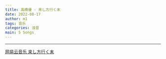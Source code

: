 ```yaml
---
title: 高橋優 - 来し方行く末
date: 2022-08-17
author: m1
tags: 音乐
categories: 浊音
main: 5 Songs
---
```


<link rel="stylesheet" href="/css/APlayer.min.css">
<div id="aplayer"></div>
<script src="/js/APlayer.min.js"></script>
<script>
    const ap = new APlayer({
    container: document.getElementById('aplayer'),
    lrcType: 3,
    loop: 'none',
    audio: [
        {
        name: 'Mr.Complex Man',
        artist: '高橋優',
        url: '1 Mr.Complex Man.m4a',
        cover: 'Cover.jpg',
        lrc: '1 Mr.Complex Man.lrc',
        },
        {
        name: '明日はきっといい日になる',
        artist: '高橋優',
        url: '2 明日はきっといい日になる.m4a',
        cover: 'Cover.jpg',
        lrc: '2 明日はきっといい日になる.lrc',
        },
        {
        name: 'You Be Love',
        artist: '高橋優',
        url: '03 You Be Love (feat. Billy Raffoul).m4a',
        cover: 'Cover.jpg',
        lrc: '03 You Be Love (feat. Billy Raffoul).lrc',
        },
        {
        name: '拒む君の手を握る',
        artist: '高橋優',
        url: '3 拒む君の手を握る.m4a',
        cover: 'Cover.jpg',
        lrc: '3 拒む君の手を握る.lrc',
        },
        {
        name: '光の破片',
        artist: '高橋優',
        url: '4 光の破片.m4a',
        cover: 'Cover.jpg',
        lrc: '4 光の破片.lrc',
        },
        {
        name: 'BEAUTIFUL',
        artist: '高橋優',
        url: '5 BEAUTIFUL.m4a',
        cover: 'Cover.jpg',
        lrc: '5 BEAUTIFUL.lrc',
        }
    ]
});
</script>

---

[网易云音乐 来し方行く末](https://music.163.com/#/album?id=34944427)